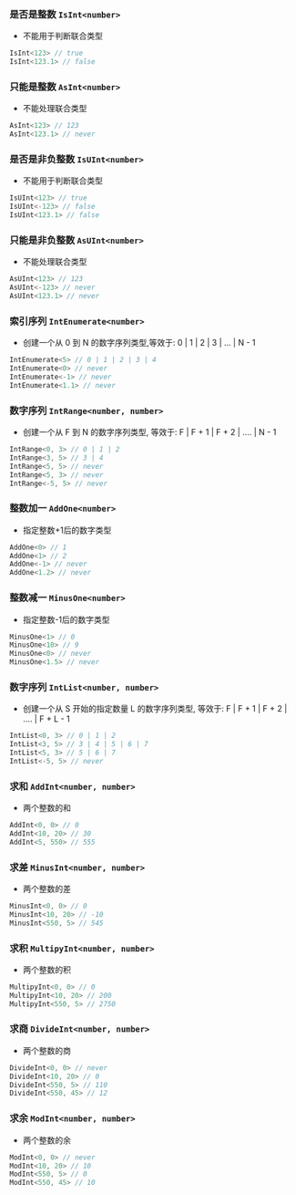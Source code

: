 
### 是否是整数 `IsInt<number>`
 * 不能用于判断联合类型

``` typescript
IsInt<123> // true
IsInt<123.1> // false
```

			
### 只能是整数 `AsInt<number>`
 * 不能处理联合类型

``` typescript
AsInt<123> // 123
AsInt<123.1> // never
```

			
### 是否是非负整数 `IsUInt<number>`
 * 不能用于判断联合类型

``` typescript
IsUInt<123> // true
IsUInt<-123> // false
IsUInt<123.1> // false
```

			
### 只能是非负整数 `AsUInt<number>`
 * 不能处理联合类型

``` typescript
AsUInt<123> // 123
AsUInt<-123> // never
AsUInt<123.1> // never
```

			
### 索引序列 `IntEnumerate<number>`
 * 创建一个从 0 到 N 的数字序列类型,等效于: 0 | 1 | 2 | 3 | ... | N - 1

``` typescript
IntEnumerate<5> // 0 | 1 | 2 | 3 | 4
IntEnumerate<0> // never
IntEnumerate<-1> // never
IntEnumerate<1.1> // never
```

			
### 数字序列 `IntRange<number, number>`
 * 创建一个从 F 到 N 的数字序列类型, 等效于: F | F + 1 | F + 2 | .... | N - 1

``` typescript
IntRange<0, 3> // 0 | 1 | 2
IntRange<3, 5> // 3 | 4
IntRange<5, 5> // never
IntRange<5, 3> // never
IntRange<-5, 5> // never
```

			
### 整数加一 `AddOne<number>`
 * 指定整数+1后的数字类型

``` typescript
AddOne<0> // 1
AddOne<1> // 2
AddOne<-1> // never
AddOne<1.2> // never
```

			
### 整数减一 `MinusOne<number>`
 * 指定整数-1后的数字类型

``` typescript
MinusOne<1> // 0
MinusOne<10> // 9
MinusOne<0> // never
MinusOne<1.5> // never
```

			
### 数字序列 `IntList<number, number>`
 * 创建一个从 S 开始的指定数量 L 的数字序列类型, 等效于: F | F + 1 | F + 2 | .... | F + L - 1

``` typescript
IntList<0, 3> // 0 | 1 | 2
IntList<3, 5> // 3 | 4 | 5 | 6 | 7
IntList<5, 3> // 5 | 6 | 7
IntList<-5, 5> // never
```

			
### 求和 `AddInt<number, number>`
 * 两个整数的和

``` typescript
AddInt<0, 0> // 0
AddInt<10, 20> // 30
AddInt<5, 550> // 555
```

			
### 求差 `MinusInt<number, number>`
 * 两个整数的差

``` typescript
MinusInt<0, 0> // 0
MinusInt<10, 20> // -10
MinusInt<550, 5> // 545
```

			
### 求积 `MultipyInt<number, number>`
 * 两个整数的积

``` typescript
MultipyInt<0, 0> // 0
MultipyInt<10, 20> // 200
MultipyInt<550, 5> // 2750
```

			
### 求商 `DivideInt<number, number>`
 * 两个整数的商

``` typescript
DivideInt<0, 0> // never
DivideInt<10, 20> // 0
DivideInt<550, 5> // 110
DivideInt<550, 45> // 12
```

			
### 求余 `ModInt<number, number>`
 * 两个整数的余

``` typescript
ModInt<0, 0> // never
ModInt<10, 20> // 10
ModInt<550, 5> // 0
ModInt<550, 45> // 10
```

			